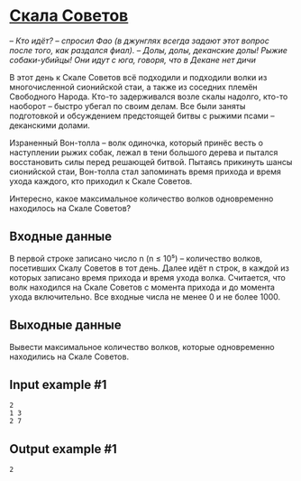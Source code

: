 # [Скала Советов](https://www.e-olymp.com/en/contests/9608/problems/84252)
*– Кто идёт? – спросил Фао (в джунглях всегда задают этот вопрос после того, как раздался фиал).
– Долы, долы, деканские долы! Рыжие собаки-убийцы! Они идут с юга, говоря, что в Декане нет дичи*

В этот день к Скале Советов всё подходили и подходили волки из многочисленной сионийской стаи, а также из соседних племён Свободного Народа. Кто-то задерживался возле скалы надолго, кто-то наоборот – быстро убегал по своим делам. Все были заняты подготовкой и обсуждением предстоящей битвы с рыжими псами – деканскими долами.

Израненный Вон-толла – волк одиночка, который принёс весть о наступлении рыжих собак, лежал в тени большого дерева и пытался восстановить силы перед решающей битвой. Пытаясь прикинуть шансы сионийской стаи, Вон-толла стал запоминать время прихода и время ухода каждого, кто приходил к Скале Советов.

Интересно, какое максимальное количество волков одновременно находилось на Скале Советов?

## Входные данные

В первой строке записано число n (n ≤ 10⁵) – количество волков, посетивших Скалу Советов в тот день. Далее идёт n строк, в каждой из которых записано время прихода и время ухода волка. Считается, что волк находился на Скале Советов с момента прихода и до момента ухода включительно. Все входные числа не менее 0 и не более 1000.

## Выходные данные

Вывести максимальное количество волков, которые одновременно находились на Скале Советов.

## Input example #1
```
2
1 3
2 7
```

## Output example #1
```
2
```
